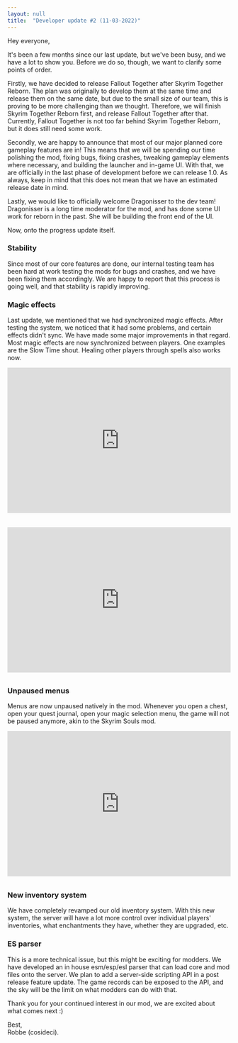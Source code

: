 ```yaml
---
layout: null
title:  "Developer update #2 (11-03-2022)"
---
```


Hey everyone,

It's been a few months since our last update, but we've been busy, and we have a lot to show you. Before we do so, though, we want to clarify some points of order.

Firstly, we have decided to release Fallout Together after Skyrim Together Reborn. The plan was originally to develop them at the same time and release them on the same date, but due to the small size of our team, this is proving to be more challenging than we thought. Therefore, we will finish Skyrim Together Reborn first, and release Fallout Together after that. Currently, Fallout Together is not too far behind Skyrim Together Reborn, but it does still need some work.

Secondly, we are happy to announce that most of our major planned core gameplay features are in! This means that we will be spending our time polishing the mod, fixing bugs, fixing crashes, tweaking gameplay elements where necessary, and building the launcher and in-game UI. With that, we are officially in the last phase of development before we can release 1.0. As always, keep in mind that this does not mean that we have an estimated release date in mind.

Lastly, we would like to officially welcome Dragonisser to the dev team! Dragonisser is a long time moderator for the mod, and has done some UI work for reborn in the past. She will be building the front end of the UI.

Now, onto the progress update itself.

### Stability

Since most of our core features are done, our internal testing team has been hard at work testing the mods for bugs and crashes, and we have been fixing them accordingly. We are happy to report that this process is going well, and that stability is rapidly improving.

### Magic effects

Last update, we mentioned that we had synchronized magic effects. After testing the system, we noticed that it had some problems, and certain effects didn't sync. We have made some major improvements in that regard. Most magic effects are now synchronized between players. One examples are the Slow Time shout. Healing other players through spells also works now.

<div style='margin-bottom:2rem; position:relative; padding-bottom:calc(56.25% + 44px)'><iframe src='https://gfycat.com/ifr/WhiteLateAmericansaddlebred' frameborder='0' scrolling='no' width='100%' height='100%' style='position:absolute;top:0;left:0;' allowfullscreen></iframe></div>

<div style='margin-bottom:2rem; position:relative; padding-bottom:calc(56.25% + 44px)'><iframe src='https://gfycat.com/ifr/ThatAdorableAmurstarfish' frameborder='0' scrolling='no' width='100%' height='100%' style='position:absolute;top:0;left:0;' allowfullscreen></iframe></div>

### Unpaused menus

Menus are now unpaused natively in the mod. Whenever you open a chest, open your quest journal, open your magic selection menu, the game will not be paused anymore, akin to the Skyrim Souls mod.

<div style='margin-bottom:2rem; position:relative; padding-bottom:calc(56.25% + 44px)'><iframe src='https://gfycat.com/ifr/BlondOddIrishwaterspaniel' frameborder='0' scrolling='no' width='100%' height='100%' style='position:absolute;top:0;left:0;' allowfullscreen></iframe></div>

### New inventory system

We have completely revamped our old inventory system. With this new system, the server will have a lot more control over individual players' inventories, what enchantments they have, whether they are upgraded, etc.

### ES parser

This is a more technical issue, but this might be exciting for modders. We have developed an in house esm/esp/esl parser that can load core and mod files onto the server. We plan to add a server-side scripting API in a post release feature update. The game records can be exposed to the API, and the sky will be the limit on what modders can do with that.

Thank you for your continued interest in our mod, we are excited about what comes next :)

Best,<br>
Robbe (cosideci).

